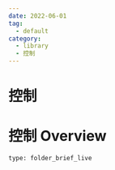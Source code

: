 ```yaml
---
date: 2022-06-01
tag:
  - default
category:
  - library
  - 控制
---
```


# 控制
# 控制 Overview
 
```ccard
type: folder_brief_live
```
 
